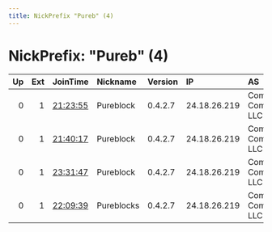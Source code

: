 ```yaml
---
title: NickPrefix "Pureb" (4)
---
```


# NickPrefix: "Pureb" (4)

|   Up |   Ext | JoinTime                                                                                            | Nickname   | Version   | IP           | AS                                | CC   |   ORp |   Dirp | OS    | Contact   |   eFamMembers |
|-----:|------:|:----------------------------------------------------------------------------------------------------|:-----------|:----------|:-------------|:----------------------------------|:-----|------:|-------:|:------|:----------|--------------:|
|    0 |     1 | [21:23:55](https://metrics.torproject.org/rs.html#details/5A21D7DC4F9A0AA69783CE4BCBB250D95A943A03) | Pureblock  | 0.4.2.7   | 24.18.26.219 | Comcast Cable Communications, LLC | us   |  9001 |   9030 | Linux | None      |             1 |
|    0 |     1 | [21:40:17](https://metrics.torproject.org/rs.html#details/CA4D3EFE0EB66B222F788E3DCE356665B0C4B448) | Pureblock  | 0.4.2.7   | 24.18.26.219 | Comcast Cable Communications, LLC | us   |  9001 |   9030 | Linux | None      |             1 |
|    0 |     1 | [23:31:47](https://metrics.torproject.org/rs.html#details/102FD09D0452E7E12E78E82514B29F814EE8A175) | Pureblock  | 0.4.2.7   | 24.18.26.219 | Comcast Cable Communications, LLC | us   |  9001 |      0 | Linux | None      |             1 |
|    0 |     1 | [22:09:39](https://metrics.torproject.org/rs.html#details/DC42C2A3B36731577782C075E730B07204BB5FB3) | Pureblocks | 0.4.2.7   | 24.18.26.219 | Comcast Cable Communications, LLC | us   |  9001 |   9030 | Linux | None      |             1 |
